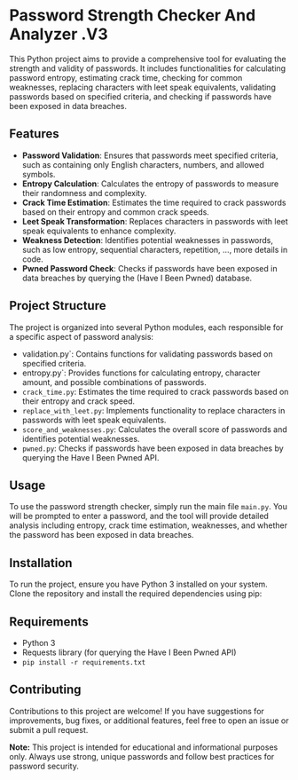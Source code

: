 # Password Strength Checker And Analyzer .V3

This Python project aims to provide a comprehensive tool for evaluating the strength and validity of passwords. It includes functionalities for calculating password entropy, estimating crack time, checking for common weaknesses, replacing characters with leet speak equivalents, validating passwords based on specified criteria, and checking if passwords have been exposed in data breaches.

## Features

- **Password Validation**: Ensures that passwords meet specified criteria, such as containing only English characters, numbers, and allowed symbols.
- **Entropy Calculation**: Calculates the entropy of passwords to measure their randomness and complexity.
- **Crack Time Estimation**: Estimates the time required to crack passwords based on their entropy and common crack speeds.
- **Leet Speak Transformation**: Replaces characters in passwords with leet speak equivalents to enhance complexity.
- **Weakness Detection**: Identifies potential weaknesses in passwords, such as low entropy, sequential characters, repetition, ..., more details in code.
- **Pwned Password Check**: Checks if passwords have been exposed in data breaches by querying the (Have I Been Pwned) database.

## Project Structure

The project is organized into several Python modules, each responsible for a specific aspect of password analysis:

- validation.py`: Contains functions for validating passwords based on specified criteria.
- entropy.py`: Provides functions for calculating entropy, character amount, and possible combinations of passwords.
- `crack_time.py`: Estimates the time required to crack passwords based on their entropy and crack speed.
- `replace_with_leet.py`: Implements functionality to replace characters in passwords with leet speak equivalents.
- `score_and_weaknesses.py`: Calculates the overall score of passwords and identifies potential weaknesses.
- `pwned.py`: Checks if passwords have been exposed in data breaches by querying the Have I Been Pwned API.

## Usage

To use the password strength checker, simply run the main file `main.py`. You will be prompted to enter a password, and the tool will provide detailed analysis including entropy, crack time estimation, weaknesses, and whether the password has been exposed in data breaches.

## Installation

To run the project, ensure you have Python 3 installed on your system. Clone the repository and install the required dependencies using pip:

## Requirements
  
- Python 3
- Requests library (for querying the Have I Been Pwned API)
- ```pip install -r requirements.txt```

## Contributing

Contributions to this project are welcome! If you have suggestions for improvements, bug fixes, or additional features, feel free to open an issue or submit a pull request.

**Note:** This project is intended for educational and informational purposes only. Always use strong, unique passwords and follow best practices for password security.

